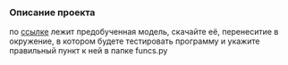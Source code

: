 ### Описание   проекта
по [ссылке](https://drive.google.com/file/d/1UgMlcDgSDjU0apSOgQrLY62PG5cdpO2l/view?usp=drive_link) лежит предобученная модель, скачайте её, перенеситие в окружение, в котором будете тестировать программу и укажите правильный пункт к ней в папке funcs.py
